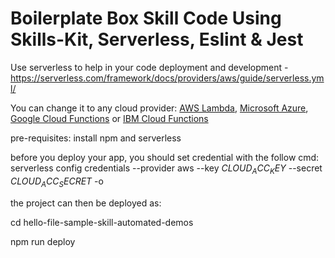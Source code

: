 # Boilerplate Box Skill Code Using Skills-Kit, Serverless, Eslint & Jest

Use serverless to help in your code deployment and development - https://serverless.com/framework/docs/providers/aws/guide/serverless.yml/

You can change it to any cloud provider:
[AWS Lambda](https://aws.amazon.com/lambda/), [Microsoft Azure](https://azure.microsoft.com/en-us/overview/serverless-computing/), [Google Cloud Functions](https://cloud.google.com/functions/) or 
[IBM Cloud Functions](https://www.ibm.com/cloud/functions/details)

pre-requisites: install npm and serverless

before you deploy your app, you should set credential with the follow cmd:
serverless config credentials --provider aws --key $CLOUD_ACC_KEY$ --secret $CLOUD_ACC_SECRET$ -o

the project can then be deployed as:

cd hello-file-sample-skill-automated-demos

npm run deploy
